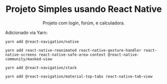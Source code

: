 <div align="center">
<h1>
Projeto Simples usando React Native
</h1>
Projeto com login, forúm, e calculadora.
</div>

Adicionado via Yarn:

` yarn add @react-navigation/native `

` yarn add react-native-reanimated react-native-gesture-handler react-native-screens react-native-safe-area-context @react-native-community/masked-view `

` yarn add @react-navigation/stack `

` yarn add @react-navigation/material-top-tabs react-native-tab-view `


